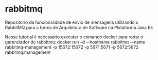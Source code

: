 # rabbitmq
Repositório da funcionalidade de envio de mensagens utilizando o RabbitMQ para a turma de Arquitetura de Software na Plataforma Java EE

Nesse tutorial é necessário executar o comando docker para rodar o gerenciador do rabbitmq:
docker run -d --hostname rabbitmq --name rabbitmq-management -p 15672:15672 -p
5671:5671 -p 5672:5672 rabbitmq:management
